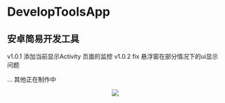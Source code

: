 # DevelopToolsApp
## 安卓简易开发工具

v1.0.1 添加当前显示Activity 页面的监控
v1.0.2 fix 悬浮窗在部分情况下的ui显示问题

... 其他正在制作中
<div align=center><img src="https://img-blog.csdnimg.cn/direct/2316b7cd99d645f0806e772aa9033d1f.gif"/></div>
